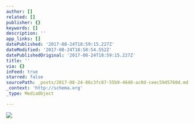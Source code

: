 ```yaml
---
author: []
related: []
publisher: {}
keywords: []
description: ''
app_links: []
datePublished: '2017-08-24T18:59:15.227Z'
dateModified: '2017-08-24T18:58:54.552Z'
datePublishedOriginal: '2017-08-24T18:59:15.227Z'
title: ''
via: {}
inFeed: true
starred: false
sourcePath: _posts/2017-08-24-86c3fc87-55b9-4648-ac0d-ceec5945760d.md
_context: 'http://schema.org'
_type: MediaObject

---
```

<article style=""><img src="https://thetower-uploads.s3.amazonaws.com/optimized/2X/8/803e034ffd4e48348aaa436de0883d0745e120d2_1_646x499.PNG" /></article>